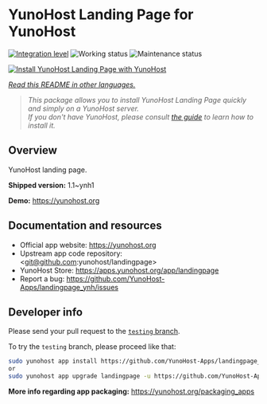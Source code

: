 <!--
N.B.: This README was automatically generated by <https://github.com/YunoHost/apps/tree/master/tools/readme_generator>
It shall NOT be edited by hand.
-->

# YunoHost Landing Page for YunoHost

[![Integration level](https://apps.yunohost.org/badge/integration/landingpage)](https://ci-apps.yunohost.org/ci/apps/landingpage/)
![Working status](https://apps.yunohost.org/badge/state/landingpage)
![Maintenance status](https://apps.yunohost.org/badge/maintained/landingpage)

[![Install YunoHost Landing Page with YunoHost](https://install-app.yunohost.org/install-with-yunohost.svg)](https://install-app.yunohost.org/?app=landingpage)

*[Read this README in other languages.](./ALL_README.md)*

> *This package allows you to install YunoHost Landing Page quickly and simply on a YunoHost server.*  
> *If you don't have YunoHost, please consult [the guide](https://yunohost.org/install) to learn how to install it.*

## Overview

YunoHost landing page.

**Shipped version:** 1.1~ynh1

**Demo:** <https://yunohost.org>
## Documentation and resources

- Official app website: <https://yunohost.org>
- Upstream app code repository: <git@github.com:yunohost/landingpage>
- YunoHost Store: <https://apps.yunohost.org/app/landingpage>
- Report a bug: <https://github.com/YunoHost-Apps/landingpage_ynh/issues>

## Developer info

Please send your pull request to the [`testing` branch](https://github.com/YunoHost-Apps/landingpage_ynh/tree/testing).

To try the `testing` branch, please proceed like that:

```bash
sudo yunohost app install https://github.com/YunoHost-Apps/landingpage_ynh/tree/testing --debug
or
sudo yunohost app upgrade landingpage -u https://github.com/YunoHost-Apps/landingpage_ynh/tree/testing --debug
```

**More info regarding app packaging:** <https://yunohost.org/packaging_apps>
